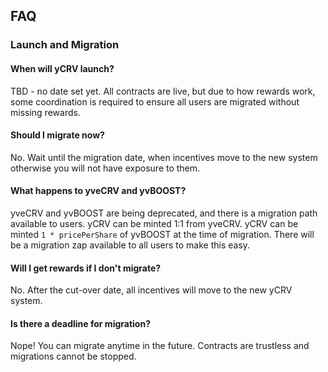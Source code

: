 ## FAQ

### Launch and Migration

#### When will yCRV launch?
TBD - no date set yet. All contracts are live, but due to how rewards work, some coordination is required to ensure all users are migrated without missing rewards.

#### Should I migrate now?
No. Wait until the migration date, when incentives move to the new system otherwise you will not have exposure to them.

#### What happens to yveCRV and yvBOOST?
yveCRV and yvBOOST are being deprecated, and there is a migration path available to users. yCRV can be minted 1:1 from yveCRV. yCRV can be minted `1 * pricePerShare` of yvBOOST at the time of migration. There will be a migration zap available to all users to make this easy.

#### Will I get rewards if I don't migrate?
No. After the cut-over date, all incentives will move to the new yCRV system.

#### Is there a deadline for migration?
Nope! You can migrate anytime in the future. Contracts are trustless and migrations cannot be stopped.